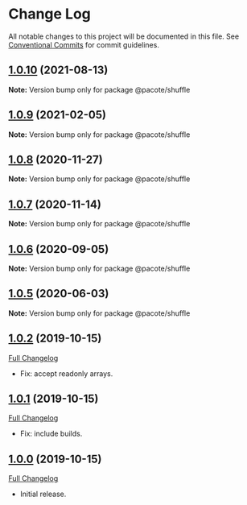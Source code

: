 # Change Log

All notable changes to this project will be documented in this file.
See [Conventional Commits](https://conventionalcommits.org) for commit guidelines.

## [1.0.10](https://github.com/PacoteJS/pacote/compare/@pacote/shuffle@1.0.9...@pacote/shuffle@1.0.10) (2021-08-13)

**Note:** Version bump only for package @pacote/shuffle





## [1.0.9](https://github.com/PacoteJS/pacote/compare/@pacote/shuffle@1.0.8...@pacote/shuffle@1.0.9) (2021-02-05)

**Note:** Version bump only for package @pacote/shuffle

## [1.0.8](https://github.com/PacoteJS/pacote/compare/@pacote/shuffle@1.0.7...@pacote/shuffle@1.0.8) (2020-11-27)

**Note:** Version bump only for package @pacote/shuffle

## [1.0.7](https://github.com/PacoteJS/pacote/compare/@pacote/shuffle@1.0.6...@pacote/shuffle@1.0.7) (2020-11-14)

**Note:** Version bump only for package @pacote/shuffle

## [1.0.6](https://github.com/PacoteJS/pacote/compare/@pacote/shuffle@1.0.5...@pacote/shuffle@1.0.6) (2020-09-05)

**Note:** Version bump only for package @pacote/shuffle

## [1.0.5](https://github.com/PacoteJS/pacote/compare/@pacote/shuffle@1.0.4...@pacote/shuffle@1.0.5) (2020-06-03)

**Note:** Version bump only for package @pacote/shuffle

## [1.0.2](https://github.com/PacoteJS/pacote/tree/@pacote/shuffle/1.0.2) (2019-10-15)

[Full Changelog](https://github.com/PacoteJS/pacote/compare/@pacote/shuffle@1.0.1...@pacote/shuffle@1.0.2)

- Fix: accept readonly arrays.

## [1.0.1](https://github.com/PacoteJS/pacote/tree/@pacote/shuffle/1.0.1) (2019-10-15)

[Full Changelog](https://github.com/PacoteJS/pacote/compare/@pacote/shuffle@1.0.0...@pacote/shuffle@1.0.1)

- Fix: include builds.

## [1.0.0](https://github.com/PacoteJS/pacote/tree/@pacote/shuffle/1.0.0) (2019-10-15)

[Full Changelog](https://github.com/PacoteJS/pacote/compare/@pacote/shuffle@1.0.0...@pacote/shuffle@1.0.0)

- Initial release.
